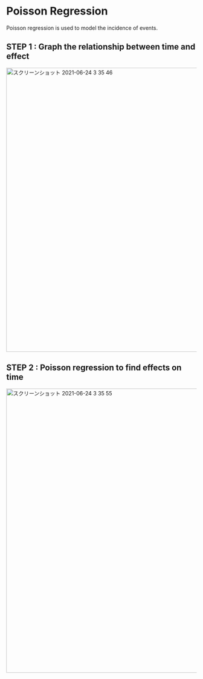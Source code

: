 # Poisson Regression
Poisson regression is used to model the incidence of events.

## STEP 1 : Graph the relationship between time and effect
<img width="752" alt="スクリーンショット 2021-06-24 3 35 46" src="https://user-images.githubusercontent.com/36861752/123179915-4703a880-d4c5-11eb-9b97-90917c72a63c.png">

## STEP 2 : Poisson regression to find effects on time
<img width="752" alt="スクリーンショット 2021-06-24 3 35 55" src="https://user-images.githubusercontent.com/36861752/123179945-54b92e00-d4c5-11eb-862c-f839b89bcedb.png">
